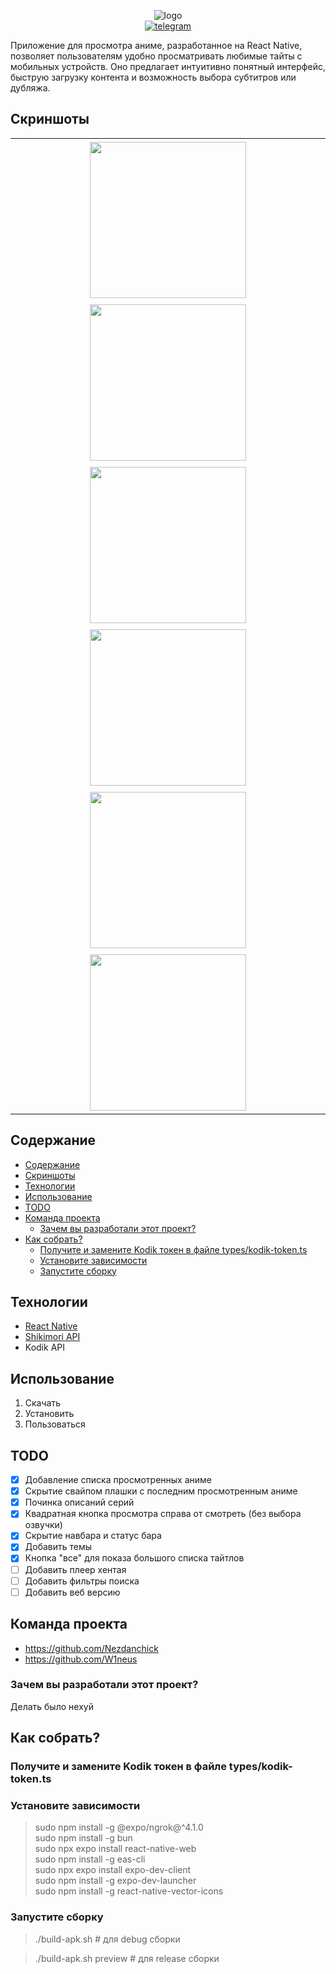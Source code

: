 <span style="display:block;text-align:center">![logo](./assets/images/title.png)</span>
<span style="display:block;text-align:center">[![telegram](https://img.shields.io/badge/Nezdanchick-2CA5E0?style=for-the-badge&logo=telegram&logoColor=white)](https://t.me/nezdanchickchannel)</span>

Приложение для просмотра аниме, разработанное на React Native, позволяет пользователям удобно просматривать любимые тайты с мобильных устройств. Оно предлагает интуитивно понятный интерфейс, быструю загрузку контента и возможность выбора субтитров или дубляжа.

## Скриншоты
<table>
  <tr style="display: flex; flex-wrap: wrap; justify-content: center;">
    <td style="padding: 5px;"><img src="https://github.com/Nezdanchick/NekoWatch/blob/master/screenshots/1.jpg" width="250"></td>
    <td style="padding: 5px;"><img src="https://github.com/Nezdanchick/NekoWatch/blob/master/screenshots/2.jpg" width="250"></td>
    <td style="padding: 5px;"><img src="https://github.com/Nezdanchick/NekoWatch/blob/master/screenshots/3.jpg" width="250"></td>
    <td style="padding: 5px;"><img src="https://github.com/Nezdanchick/NekoWatch/blob/master/screenshots/4.jpg" width="250"></td>
    <td style="padding: 5px;"><img src="https://github.com/Nezdanchick/NekoWatch/blob/master/screenshots/5.jpg" width="250"></td>
    <td style="padding: 5px;"><img src="https://github.com/Nezdanchick/NekoWatch/blob/master/screenshots/6.jpg" width="250"></td>
  </tr>
</table>


## Содержание
- [Содержание](#содержание)
- [Скриншоты](#скриншоты)
- [Технологии](#технологии)
- [Использование](#использование)
- [TODO](#todo)
- [Команда проекта](#команда-проекта)
  - [Зачем вы разработали этот проект?](#зачем-вы-разработали-этот-проект)
- [Как собрать?](#как-собрать)
  - [Получите и замените Kodik токен в файле types/kodik-token.ts](#получите-и-замените-kodik-токен-в-файле-typeskodik-tokents)
  - [Установите зависимости](#установите-зависимости)
  - [Запустите сборку](#запустите-сборку)

## Технологии
- [React Native](https://reactnative.dev/)
- [Shikimori API](https://shikimori.one/api/doc)
- Kodik API

## Использование
1) Скачать
2) Установить 
3) Пользоваться

## TODO
- [x] Добавление списка просмотренных аниме
- [x] Скрытие свайпом плашки с последним просмотренным аниме
- [x] Починка описаний серий
- [x] Квадратная кнопка просмотра справа от смотреть (без выбора озвучки)
- [x] Скрытие навбара и статус бара
- [x] Добавить темы
- [x] Кнопка "все" для показа большого списка тайтлов
- [ ] Добавить плеер хентая
- [ ] Добавить фильтры поиска
- [ ] Добавить веб версию

## Команда проекта
- https://github.com/Nezdanchick
- https://github.com/W1neus

### Зачем вы разработали этот проект?
Делать было нехуй

## Как собрать?

### Получите и замените Kodik токен в файле types/kodik-token.ts

### Установите зависимости

> sudo npm install -g @expo/ngrok@^4.1.0   
  sudo npm install -g bun   
  sudo npx expo install react-native-web   
  sudo npm install -g eas-cli   
  sudo npx expo install expo-dev-client   
  sudo npm install -g expo-dev-launcher   
  sudo npm install -g react-native-vector-icons  
 
### Запустите сборку

> ./build-apk.sh # для debug сборки

> ./build-apk.sh preview # для release сборки 

